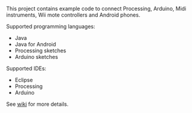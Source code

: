 This project contains example code to connect Processing, Arduino, Midi instruments, Wii mote controllers and Android phones.

Supported programming languages:

  * Java
  * Java for Android
  * Processing sketches
  * Arduino sketches

Supported IDEs:

  * Eclipse
  * Processing
  * Arduino

See [wiki](bochovj.md) for more details.